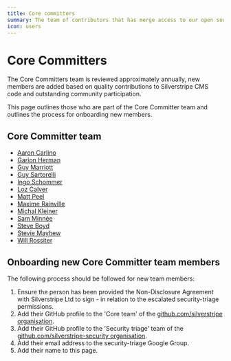 ```yaml
---
title: Core committers
summary: The team of contributors that has merge access to our open source repositories
icon: users
---
```


# Core Committers

The Core Committers team is reviewed approximately annually, new members are added based on quality contributions to Silverstripe CMS code and outstanding community participation.

This page outlines those who are part of the Core Committer team and outlines the process for onboarding new members.

## Core Committer team

* [Aaron Carlino](https://github.com/unclecheese/)
* [Garion Herman](https://github.com/cheddam)
* [Guy Marriott](https://github.com/ScopeyNZ)
* [Guy Sartorelli](https://github.com/GuySartorelli)
* [Ingo Schommer](https://github.com/chillu)
* [Loz Calver](https://github.com/kinglozzer)
* [Matt Peel](https://github.com/madmatt)
* [Maxime Rainville](https://github.com/maxime-rainville)
* [Michal Kleiner](https://github.com/michalkleiner)
* [Sam Minnée](https://github.com/sminnee)
* [Steve Boyd](https://github.com/emteknetnz)
* [Stevie Mayhew](https://github.com/stevie-mayhew/)
* [Will Rossiter](https://github.com/wilr/)

## Onboarding new Core Committer team members

The following process should be followed for new team members:

1. Ensure the person has been provided the Non-Disclosure Agreement with Silverstripe Ltd to sign - in relation to the escalated security-triage permissions.
1. Add their GitHub profile to the 'Core team' of the [github.com/silverstripe organisation](https://github.com/silverstripe).
2. Add their GitHub profile to the 'Security triage' team of the [github.com/silverstripe-security organisation](https://github.com/silverstripe-security).
3. Add their email address to the security-triage Google Group.
4. Add their name to this page.
